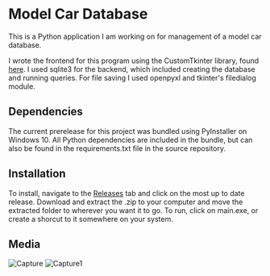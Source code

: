 # Model Car Database #
This is a Python application I am working on for management of a model car database.

I wrote the frontend for this program using the CustomTkinter library, found [here](https://customtkinter.tomschimansky.com/).
I used sqlite3 for the backend, which included creating the database and running queries.
For file saving I used openpyxl and tkinter's filedialog module.

## Dependencies ##
The current prerelease for this project was bundled using PyInstaller on Windows 10.
All Python dependencies are included in the bundle, but can also be found in the requirements.txt file in the source repository.

## Installation ##
To install, navigate to the [Releases](https://github.com/connormajewski/Model-Car-Database/releases/) tab and click on the most up to date release.
Download and extract the .zip to your computer and move the extracted folder to wherever you want it to go.
To run, click on main.exe, or create a shorcut to it somewhere on your system.

## Media ##
![Capture](https://github.com/user-attachments/assets/36682590-f8d0-4d41-a481-6b0d19954629)
![Capture1](https://github.com/user-attachments/assets/d1b762f6-94ab-43d2-b191-41aedbd07357)

